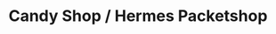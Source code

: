 ---
title: "Candy Shop / Hermes Packetshop"
url: /duesseldorf/candy-shop-hermes-packetshop/
shop: Kiosk
---
